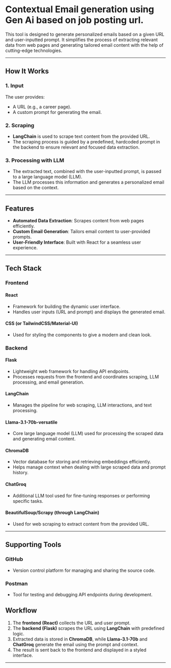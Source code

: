 # Contextual Email generation using Gen Ai based on job posting url.

This tool is designed to generate personalized emails based on a given URL and user-inputted prompt. It simplifies the process of extracting relevant data from web pages and generating tailored email content with the help of cutting-edge technologies.

---

## How It Works

### 1. **Input**
The user provides:
- A URL (e.g., a career page).
- A custom prompt for generating the email.

### 2. **Scraping**
- **LangChain** is used to scrape text content from the provided URL.
- The scraping process is guided by a predefined, hardcoded prompt in the backend to ensure relevant and focused data extraction.

### 3. **Processing with LLM**
- The extracted text, combined with the user-inputted prompt, is passed to a large language model (LLM).
- The LLM processes this information and generates a personalized email based on the context.

---

## Features
- **Automated Data Extraction**: Scrapes content from web pages efficiently.
- **Custom Email Generation**: Tailors email content to user-provided prompts.
- **User-Friendly Interface**: Built with React for a seamless user experience.

---

## Tech Stack

### **Frontend**

#### **React**
- Framework for building the dynamic user interface.
- Handles user inputs (URL and prompt) and displays the generated email.

#### **CSS (or TailwindCSS/Material-UI)**
- Used for styling the components to give a modern and clean look.

### **Backend**

#### **Flask**
- Lightweight web framework for handling API endpoints.
- Processes requests from the frontend and coordinates scraping, LLM processing, and email generation.

#### **LangChain**
- Manages the pipeline for web scraping, LLM interactions, and text processing.

#### **Llama-3.1-70b-versatile**
- Core large language model (LLM) used for processing the scraped data and generating email content.

#### **ChromaDB**
- Vector database for storing and retrieving embeddings efficiently.
- Helps manage context when dealing with large scraped data and prompt history.

#### **ChatGroq**
- Additional LLM tool used for fine-tuning responses or performing specific tasks.

#### **BeautifulSoup/Scrapy (through LangChain)**
- Used for web scraping to extract content from the provided URL.

---

## Supporting Tools

### **GitHub**
- Version control platform for managing and sharing the source code.

### **Postman**
- Tool for testing and debugging API endpoints during development.


## Workflow

1. The **frontend (React)** collects the URL and user prompt.
2. The **backend (Flask)** scrapes the URL using **LangChain** with predefined logic.
3. Extracted data is stored in **ChromaDB**, while **Llama-3.1-70b** and **ChatGroq** generate the email using the prompt and context.
4. The result is sent back to the frontend and displayed in a styled interface.

---



